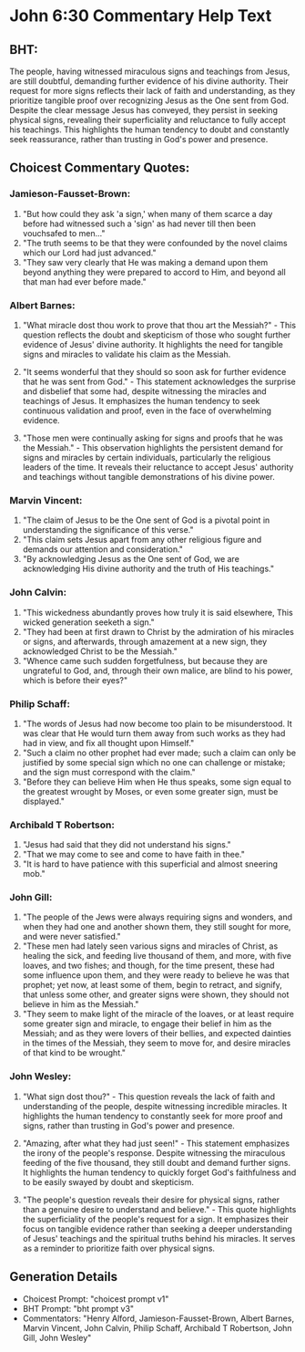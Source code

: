 # John 6:30 Commentary Help Text

## BHT:
The people, having witnessed miraculous signs and teachings from Jesus, are still doubtful, demanding further evidence of his divine authority. Their request for more signs reflects their lack of faith and understanding, as they prioritize tangible proof over recognizing Jesus as the One sent from God. Despite the clear message Jesus has conveyed, they persist in seeking physical signs, revealing their superficiality and reluctance to fully accept his teachings. This highlights the human tendency to doubt and constantly seek reassurance, rather than trusting in God's power and presence.

## Choicest Commentary Quotes:
### Jamieson-Fausset-Brown:
1. "But how could they ask 'a sign,' when many of them scarce a day before had witnessed such a 'sign' as had never till then been vouchsafed to men..." 
2. "The truth seems to be that they were confounded by the novel claims which our Lord had just advanced."
3. "They saw very clearly that He was making a demand upon them beyond anything they were prepared to accord to Him, and beyond all that man had ever before made."

### Albert Barnes:
1. "What miracle dost thou work to prove that thou art the Messiah?" - This question reflects the doubt and skepticism of those who sought further evidence of Jesus' divine authority. It highlights the need for tangible signs and miracles to validate his claim as the Messiah.

2. "It seems wonderful that they should so soon ask for further evidence that he was sent from God." - This statement acknowledges the surprise and disbelief that some had, despite witnessing the miracles and teachings of Jesus. It emphasizes the human tendency to seek continuous validation and proof, even in the face of overwhelming evidence.

3. "Those men were continually asking for signs and proofs that he was the Messiah." - This observation highlights the persistent demand for signs and miracles by certain individuals, particularly the religious leaders of the time. It reveals their reluctance to accept Jesus' authority and teachings without tangible demonstrations of his divine power.

### Marvin Vincent:
1. "The claim of Jesus to be the One sent of God is a pivotal point in understanding the significance of this verse."
2. "This claim sets Jesus apart from any other religious figure and demands our attention and consideration."
3. "By acknowledging Jesus as the One sent of God, we are acknowledging His divine authority and the truth of His teachings."

### John Calvin:
1. "This wickedness abundantly proves how truly it is said elsewhere, This wicked generation seeketh a sign." 
2. "They had been at first drawn to Christ by the admiration of his miracles or signs, and afterwards, through amazement at a new sign, they acknowledged Christ to be the Messiah."
3. "Whence came such sudden forgetfulness, but because they are ungrateful to God, and, through their own malice, are blind to his power, which is before their eyes?"

### Philip Schaff:
1. "The words of Jesus had now become too plain to be misunderstood. It was clear that He would turn them away from such works as they had had in view, and fix all thought upon Himself."
2. "Such a claim no other prophet had ever made; such a claim can only be justified by some special sign which no one can challenge or mistake; and the sign must correspond with the claim."
3. "Before they can believe Him when He thus speaks, some sign equal to the greatest wrought by Moses, or even some greater sign, must be displayed."

### Archibald T Robertson:
1. "Jesus had said that they did not understand his signs."
2. "That we may come to see and come to have faith in thee."
3. "It is hard to have patience with this superficial and almost sneering mob."

### John Gill:
1. "The people of the Jews were always requiring signs and wonders, and when they had one and another shown them, they still sought for more, and were never satisfied."
2. "These men had lately seen various signs and miracles of Christ, as healing the sick, and feeding live thousand of them, and more, with five loaves, and two fishes; and though, for the time present, these had some influence upon them, and they were ready to believe he was that prophet; yet now, at least some of them, begin to retract, and signify, that unless some other, and greater signs were shown, they should not believe in him as the Messiah."
3. "They seem to make light of the miracle of the loaves, or at least require some greater sign and miracle, to engage their belief in him as the Messiah; and as they were lovers of their bellies, and expected dainties in the times of the Messiah, they seem to move for, and desire miracles of that kind to be wrought."

### John Wesley:
1. "What sign dost thou?" - This question reveals the lack of faith and understanding of the people, despite witnessing incredible miracles. It highlights the human tendency to constantly seek for more proof and signs, rather than trusting in God's power and presence.

2. "Amazing, after what they had just seen!" - This statement emphasizes the irony of the people's response. Despite witnessing the miraculous feeding of the five thousand, they still doubt and demand further signs. It highlights the human tendency to quickly forget God's faithfulness and to be easily swayed by doubt and skepticism.

3. "The people's question reveals their desire for physical signs, rather than a genuine desire to understand and believe." - This quote highlights the superficiality of the people's request for a sign. It emphasizes their focus on tangible evidence rather than seeking a deeper understanding of Jesus' teachings and the spiritual truths behind his miracles. It serves as a reminder to prioritize faith over physical signs.


## Generation Details
- Choicest Prompt: "choicest prompt v1"
- BHT Prompt: "bht prompt v3"
- Commentators: "Henry Alford, Jamieson-Fausset-Brown, Albert Barnes, Marvin Vincent, John Calvin, Philip Schaff, Archibald T Robertson, John Gill, John Wesley"

